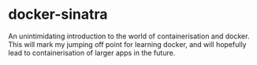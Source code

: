# docker-sinatra

An unintimidating introduction to the world of containerisation and docker.
This will mark my jumping off point for learning docker, and will hopefully lead to containerisation of larger apps in the future.
